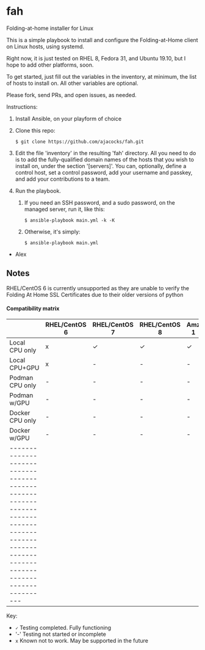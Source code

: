 # fah
Folding-at-home installer for Linux

This is a simple playbook to install and configure the Folding-at-Home client on Linux hosts, using systemd.

Right now, it is just tested on RHEL 8, Fedora 31, and Ubuntu 19.10, but I hope to add other platforms, soon.

To get started, just fill out the variables in the inventory, at minimum, the list of hosts to install on. All other variables are optional.

Please fork, send PRs, and open issues, as needed.

Instructions:

1) Install Ansible, on your playform of choice
2) Clone this repo:
   
   ```$ git clone https://github.com/ajacocks/fah.git```
   
3) Edit the file 'inventory' in the resulting 'fah' directory. All you need to do is to add the fully-qualified domain names of the hosts that you wish to install on, under the section '[servers]'. You can, optionally, define a control host, set a control password, add your username and passkey, and add your contributions to a team.
4) Run the playbook.
   1) If you need an SSH password, and a sudo password, on the managed server, run it, like this:
   
      ```$ ansible-playbook main.yml -k -K```

   2) Otherwise, it's simply:

      ```$ ansible-playbook main.yml```

- Alex

## Notes

RHEL/CentOS 6 is currently unsupported as they are unable to verify the Folding At Home SSL Certificates due to their older versions of python

#### Compatibility matrix

|                 | RHEL/CentOS 6 | RHEL/CentOS 7 | RHEL/CentOS 8 | Amz 1 | Amz 2 | Fedora 31 | Fedora 30 | Debian 10 | Debian 9 | Ubuntu 18.04 |
|-----------------|---------------|---------------|---------------|-------|-------|-----------|-----------|-----------|----------|--------------|
| Local CPU only  | x             | ✓             | ✓             | ✓     | ✓     | -         | -         | -         | -        | -            |
| Local CPU+GPU   | x             | -             | -             | -     | -     | -         | -         | -         | -        | -            |
| Podman CPU only | -             | -             | -             | -     | -     | -         | -         | -         | -        | -            |
| Podman w/GPU    | -             | -             | -             | -     | -     | -         | -         | -         | -        | -            |
| Docker CPU only | -             | -             | -             | -     | -     | -         | -         | -         | -        | -            |
| Docker w/GPU    | -             | -             | -             | -     | -     | -         | -         | -         | -        | -            |
|-----------------------------------------------------------------------------------------------------------------------------------------------|

Key:

* `✓` Testing completed. Fully functioning
* '-' Testing not started or incomplete
* `x` Known not to work. May be supported in the future



